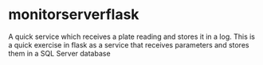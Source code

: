 # monitorserverflask
A quick service which receives a plate reading and stores it in a log.
This is a quick exercise in flask as a service that receives parameters and stores them in a SQL Server database
